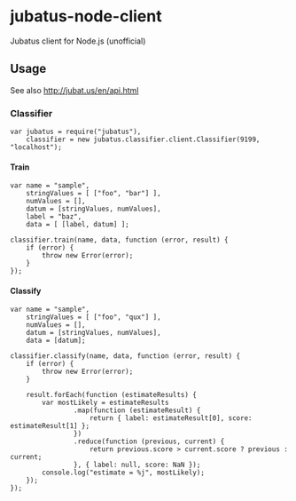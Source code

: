 jubatus-node-client
===================

Jubatus client for Node.js (unofficial)

Usage
-----

See also <http://jubat.us/en/api.html>

### Classifier

    var jubatus = require("jubatus"),
        classifier = new jubatus.classifier.client.Classifier(9199, "localhost");

#### Train

    var name = "sample",
        stringValues = [ ["foo", "bar"] ],
        numValues = [],
        datum = [stringValues, numValues],
        label = "baz",
        data = [ [label, datum] ];

    classifier.train(name, data, function (error, result) {
        if (error) {
            throw new Error(error);
        }
    });

#### Classify

    var name = "sample",
        stringValues = [ ["foo", "qux"] ],
        numValues = [],
        datum = [stringValues, numValues],
        data = [datum];

    classifier.classify(name, data, function (error, result) {
        if (error) {
            throw new Error(error);
        }

        result.forEach(function (estimateResults) {
            var mostLikely = estimateResults
                    .map(function (estimateResult) {
                        return { label: estimateResult[0], score: estimateResult[1] };
                    })
                    .reduce(function (previous, current) {
                        return previous.score > current.score ? previous : current;
                    }, { label: null, score: NaN });
            console.log("estimate = %j", mostLikely);
        });
    });
